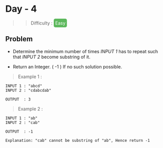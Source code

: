 # Day - 4
> > Difficulty : <span href="#" style="color:white;background-color:#5cb85c;padding:5px;border-radius:5px"> Easy </span>


## Problem

- Determine the minimum number of times _INPUT 1_ has to repeat such that _INPUT 2_ become substring of it.

- Return an Integer. ( -1 ) If no such solution possible.

> Example 1 :

```
INPUT 1 : "abcd"
INPUT 2 : "cdabcdab"

OUTPUT  : 3
```

> Example 2 :

```
INPUT 1 : "ab"
INPUT 2 : "cab"

OUTPUT  : -1

Explanation: "cab" cannot be substring of "ab", Hence return -1
```
